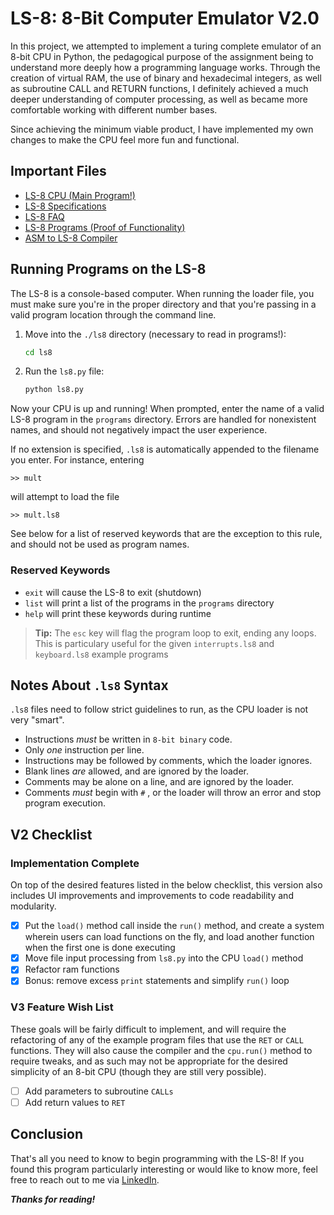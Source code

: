# LS-8: 8-Bit Computer Emulator V2.0

In this project, we attempted to implement a turing complete emulator of an 8-bit CPU in Python, the pedagogical purpose of the assignment being to understand more deeply how a programming language works. Through the creation of virtual RAM, the use of binary and hexadecimal integers, as well as subroutine CALL and RETURN functions, I definitely achieved a much deeper understanding of computer processing, as well as became more comfortable working with different number bases.

Since achieving the minimum viable product, I have implemented my own changes to make the CPU feel more fun and functional.

## Important Files

* [LS-8 CPU (Main Program!)](./ls8/ls8.py)
* [LS-8 Specifications](./LS8-spec.md)
* [LS-8 FAQ](./FAQ.md)
* [LS-8 Programs (Proof of Functionality)](./ls8/programs)
* [ASM to LS-8 Compiler](./asm/asm.py)

## Running Programs on the LS-8

The LS-8 is a console-based computer. When running the loader file, you must make sure you're in the proper directory and that you're passing in a valid program location through the command line.

1. Move  into the `./ls8` directory (necessary to read in programs!):

    ``` bash
    cd ls8
    ```

2. Run the `ls8.py` file:

    ``` bash
    python ls8.py
    ```

Now your CPU is up and running! When prompted, enter the name of a valid LS-8 program in the `programs` directory. Errors are handled for nonexistent names, and should not negatively impact the user experience.

If no extension is specified, `.ls8` is automatically appended to the filename you enter. For instance, entering

``` input
>> mult
```

will attempt to load the file

``` input
>> mult.ls8
```

See below for a list of reserved keywords that are the exception to this rule, and should not be used as program names.

### Reserved Keywords

* `exit` will cause the LS-8 to exit (shutdown)
* `list` will print a list of the programs in the `programs` directory
* `help` will print these keywords during runtime

> **Tip:** The `esc` key will flag the program loop to exit, ending any loops. This is particulary useful for the given `interrupts.ls8` and `keyboard.ls8` example programs

## Notes About `.ls8` Syntax

`.ls8` files need to follow strict guidelines to run, as the CPU loader is not very "smart".

* Instructions _must_ be written in `8-bit binary` code.
* Only _one_ instruction per line.
* Instructions may be followed by comments, which the loader ignores.
* Blank lines _are_ allowed, and are ignored by the loader.
* Comments may be alone on a line, and are ignored by the loader.
* Comments _must_ begin with `#` , or the loader will throw an error and stop program execution.

## V2 Checklist

### Implementation Complete

On top of the desired features listed in the below checklist, this version also includes UI improvements and improvements to code readability and modularity.

* [x] Put the `load()` method call inside the `run()` method, and create a system wherein users can load functions on the fly, and load another function when the first one is done executing
* [x] Move file input processing from `ls8.py` into the CPU `load()` method
* [x] Refactor ram functions
* [x] Bonus: remove excess `print` statements and simplify `run()` loop

### V3 Feature Wish List

These goals will be fairly difficult to implement, and will require the refactoring of any of the example program files that use the `RET` or `CALL` functions. They will also cause the compiler and the `cpu.run()` method to require tweaks, and as such may not be appropriate for the desired simplicity of an 8-bit CPU (though they are still very possible).

* [ ] Add parameters to subroutine `CALLs`
* [ ] Add return values to `RET`

## Conclusion

That's all you need to know to begin programming with the LS-8! If you found this program particularly interesting or would like to know more, feel free to reach out to me via [LinkedIn](https://www.linkedin.com/in/brandon-ramirez-b00974b5/).

***Thanks for reading!***
